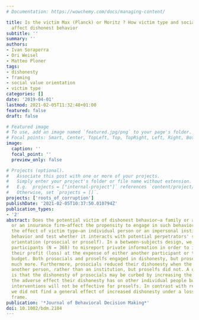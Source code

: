 ```yaml
---
# Documentation: https://wowchemy.com/docs/managing-content/

title: Is the victim Max (Planck) or Moritz ? How victim type and social value orientation
  affect dishonest behavior
subtitle: ''
summary: ''
authors:
- Ivan Soraperra
- Ori Weisel
- Matteo Ploner
tags:
- dishonesty
- framing
- social value orientation
- victim type
categories: []
date: '2019-04-01'
lastmod: 2021-02-05T11:32:48+01:00
featured: false
draft: false

# Featured image
# To use, add an image named `featured.jpg/png` to your page's folder.
# Focal points: Smart, Center, TopLeft, Top, TopRight, Left, Right, BottomLeft, Bottom, BottomRight.
image:
  caption: ''
  focal_point: ''
  preview_only: false

# Projects (optional).
#   Associate this post with one or more of your projects.
#   Simply enter your project's folder or file name without extension.
#   E.g. `projects = ["internal-project"]` references `content/project/deep-learning/index.md`.
#   Otherwise, set `projects = []`.
projects: ['roots_of_corruption']
publishDate: '2021-02-05T10:37:50.010794Z'
publication_types:
- '2'
abstract: Does the potential victim of dishonest behavior—a family or a bank, a pensioner
  or an insurance firm—affect the propensity to engage in such behavior? We investigate
  the effect of victim type—an individual person or an impersonal institution—on dishonest
  behavior and test whether it interacts with potential perpetrators' social value
  orientation (prosocial or proself). In a between-subjects design, we allowed experimental
  participants (N = 368) to misreport private information in order to increase (decrease)
  their profit (loss) at the expense of either another participant or the experimenter's
  budget. Both prosocials and proselfs engaged in dishonesty, but proselfs did so
  much more. Furthermore, prosocials reduced their dishonesty when the victim was
  another person, rather than an institution, but proselfs did not. A direct implication
  is that the dishonesty of prosocials may be curbed by increasing the salience of
  the adverse effect their dishonesty has on other individual people but that such
  interventions will not be effective for proselfs. In contrast with recent results,
  we did not find a general effect of increased dishonesty under a loss (vs. gain)
  frame.
publication: '*Journal of Behavioral Decision Making*'
doi: 10.1002/bdm.2104
---
```

